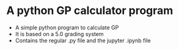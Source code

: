 # A python GP calculator program
* A simple python program to calculate GP
* It is based on a 5.0 grading system
* Contains the regular .py file and the jupyter .ipynb file
